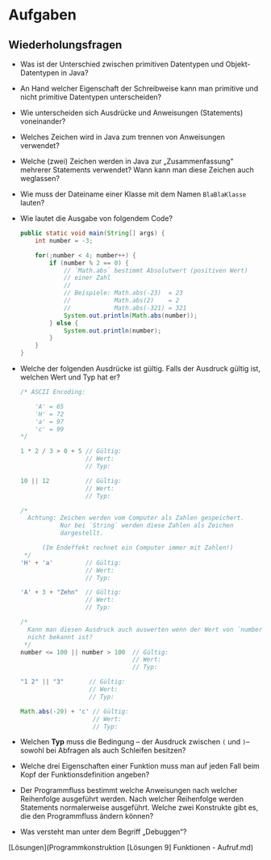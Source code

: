 # Aufgaben

## Wiederholungsfragen

-  Was ist der Unterschied zwischen primitiven Datentypen und Objekt-Datentypen in Java?

- An Hand welcher Eigenschaft der Schreibweise kann man primitive und nicht primitive Datentypen unterscheiden?

- Wie unterscheiden sich Ausdrücke und Anweisungen (Statements) voneinander?

- Welches Zeichen wird in Java zum trennen von Anweisungen verwendet?

- Welche (zwei) Zeichen werden in Java zur „Zusammenfassung“ mehrerer Statements verwendet? Wann kann man diese Zeichen auch weglassen?

- Wie muss der Dateiname einer Klasse mit dem Namen `BlaBlaKlasse` lauten?

-  Wie lautet die Ausgabe von folgendem Code?

    ```java
    public static void main(String[] args) {
        int number = -3;

        for(;number < 4; number++) {
            if (number % 2 == 0) {
                // `Math.abs` bestimmt Absolutwert (positiven Wert)
                // einer Zahl
                //
                // Beispiele: Math.abs(-23)  = 23
                //            Math.abs(2)    = 2
                //            Math.abs(-321) = 321
                System.out.println(Math.abs(number));
            } else {
                System.out.println(number);
            }
        }
    }
    ```

- Welche der folgenden Ausdrücke ist gültig. Falls der Ausdruck gültig ist, welchen Wert und Typ hat er?

  ```java
  /* ASCII Encoding:

      'A' = 65
      'H' = 72
      'a' = 97
      'c' = 99
  */

  1 * 2 / 3 > 0 + 5 // Gültig:
                    // Wert:
                    // Typ:

  10 || 12          // Gültig:
                    // Wert:
                    // Typ:

  /*
    Achtung: Zeichen werden vom Computer als Zahlen gespeichert.
             Nur bei `String` werden diese Zahlen als Zeichen
             dargestellt.

        (Im Endeffekt rechnet ein Computer immer mit Zahlen!)
   */
  'H' + 'a'         // Gültig:
                    // Wert:
                    // Typ:

  'A' + 3 + "Zehn"  // Gültig:
                    // Wert:
                    // Typ:

  /*
    Kann man diesen Ausdruck auch auswerten wenn der Wert von `number`
    nicht bekannt ist?
   */
  number <= 100 || number > 100  // Gültig:
                                 // Wert:
                                 // Typ:

  "1 2" || "3"       // Gültig:
                     // Wert:
                     // Typ:

  Math.abs(-20) + 'c' // Gültig:
                      // Wert:
                      // Typ:
  ```

- Welchen **Typ** muss die Bedingung – der Ausdruck zwischen `(` und `)`– sowohl bei Abfragen als auch Schleifen besitzen?

- Welche drei Eigenschaften einer Funktion muss man auf jeden Fall beim Kopf der Funktionsdefinition angeben?

- Der Programmfluss bestimmt welche Anweisungen nach welcher Reihenfolge ausgeführt werden. Nach welcher Reihenfolge werden Statements normalerweise ausgeführt. Welche zwei Konstrukte gibt es, die den Programmfluss ändern können?

- Was versteht man unter dem Begriff „Debuggen“?

[Lösungen](Programmkonstruktion [Lösungen 9] Funktionen - Aufruf.md)
